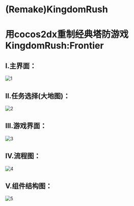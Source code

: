 # (Remake)KingdomRush
用cocos2dx重制经典塔防游戏KingdomRush:Frontier<br>
=====

I.主界面：<br>
----
![1](https://github.com/marcush1022/RemakeKingdomRush/blob/master/main.PNG)

II.任务选择(大地图)：<br>
----
![2](https://github.com/marcush1022/RemakeKingdomRush/blob/master/2.PNG)


III.游戏界面：<br>
----
![3](https://github.com/marcush1022/RemakeKingdomRush/blob/master/23.PNG)

IV.流程图：<br>
----
![4](https://github.com/marcush1022/RemakeKingdomRush/blob/master/L1.PNG)

V.组件结构图：<br>
----
![5](https://github.com/marcush1022/RemakeKingdomRush/blob/master/Z1.PNG)
